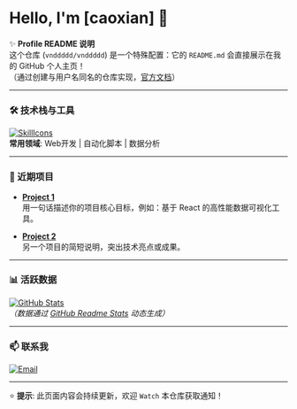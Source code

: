 # Hello, I'm [caoxian] 👋

✨ **Profile README 说明**  
这个仓库 (`vnddddd/vnddddd`) 是一个特殊配置：它的 `README.md` 会直接展示在我的 GitHub 个人主页！  
（通过创建与用户名同名的仓库实现，[官方文档](https://docs.github.com/zh/account-and-profile/setting-up-and-managing-your-github-profile/customizing-your-profile/managing-your-profile-readme)）

---

### 🛠️ 技术栈与工具
[![SkillIcons](https://skillicons.dev/icons?i=python,js,react,nodejs,git,aws,docker,postgres,vim,linux)](https://skillicons.dev)  
**常用领域**: Web开发 | 自动化脚本 | 数据分析

---

### 🌱 近期项目
- **[Project 1](https://github.com/vnddddd/project1)**  
  用一句话描述你的项目核心目标，例如：基于 React 的高性能数据可视化工具。
  
- **[Project 2](https://github.com/vnddddd/project2)**  
  另一个项目的简短说明，突出技术亮点或成果。

---

### 📊 活跃数据
[![GitHub Stats](https://github-readme-stats.vercel.app/api?username=vnddddd&show_icons=true&theme=radical)](https://github.com/vnddddd)  
*（数据通过 [GitHub Readme Stats](https://github.com/anuraghazra/github-readme-stats) 动态生成）*

---

### 📫 联系我
[![Email](https://img.shields.io/badge/vndddddli@gmail.com-blue?style=flat&logo=gmail)](mailto:vndddddli@gmail.com)  

---

⭐ **提示**: 此页面内容会持续更新，欢迎 `Watch` 本仓库获取通知！
